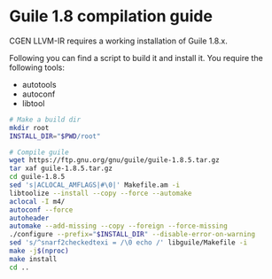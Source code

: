 # Guile 1.8 compilation guide

CGEN LLVM-IR requires a working installation of Guile 1.8.x.

Following you can find a script to build it and install it. You require the following tools:

* autotools
* autoconf
* libtool

```sh
# Make a build dir
mkdir root
INSTALL_DIR="$PWD/root"

# Compile guile
wget https://ftp.gnu.org/gnu/guile/guile-1.8.5.tar.gz
tar xaf guile-1.8.5.tar.gz
cd guile-1.8.5
sed 's|ACLOCAL_AMFLAGS|#\0|' Makefile.am -i
libtoolize --install --copy --force --automake
aclocal -I m4/
autoconf --force
autoheader
automake --add-missing --copy --foreign --force-missing
./configure --prefix="$INSTALL_DIR" --disable-error-on-warning
sed 's/^snarf2checkedtexi = /\0 echo /' libguile/Makefile -i
make -j$(nproc)
make install
cd ..
```